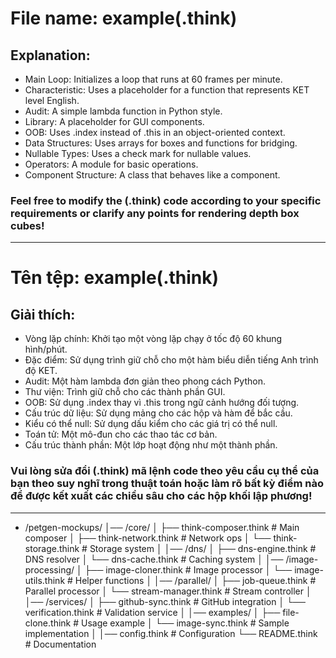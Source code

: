 
# File name: example(.think)
## Explanation:
- Main Loop: Initializes a loop that runs at 60 frames per minute.
- Characteristic: Uses a placeholder for a function that represents KET level English.
- Audit: A simple lambda function in Python style.
- Library: A placeholder for GUI components.
- OOB: Uses .index instead of .this in an object-oriented context.
- Data Structures: Uses arrays for boxes and functions for bridging.
- Nullable Types: Uses a check mark for nullable values.
- Operators: A module for basic operations.
- Component Structure: A class that behaves like a component.
### Feel free to modify the (.think) code according to your specific requirements or clarify any points for rendering depth box cubes!
___
# Tên tệp: example(.think)
## Giải thích:
- Vòng lặp chính: Khởi tạo một vòng lặp chạy ở tốc độ 60 khung hình/phút.
- Đặc điểm: Sử dụng trình giữ chỗ cho một hàm biểu diễn tiếng Anh trình độ KET.
- Audit: Một hàm lambda đơn giản theo phong cách Python.
- Thư viện: Trình giữ chỗ cho các thành phần GUI.
- OOB: Sử dụng .index thay vì .this trong ngữ cảnh hướng đối tượng.
- Cấu trúc dữ liệu: Sử dụng mảng cho các hộp và hàm để bắc cầu.
- Kiểu có thể null: Sử dụng dấu kiểm cho các giá trị có thể null.
- Toán tử: Một mô-đun cho các thao tác cơ bản.
- Cấu trúc thành phần: Một lớp hoạt động như một thành phần.
### Vui lòng sửa đổi (.think) mã lệnh code theo yêu cầu cụ thể của bạn theo suy nghĩ trong thuật toán hoặc làm rõ bất kỳ điểm nào để được kết xuất các chiều sâu cho các hộp khối lập phương!
___
- /petgen-mockups/
│── /core/
│   ├── think-composer.think       # Main composer
│   ├── think-network.think       # Network ops
│   └── think-storage.think       # Storage system
│
│── /dns/
│   ├── dns-engine.think          # DNS resolver
│   └── dns-cache.think          # Caching system
│
│── /image-processing/
│   ├── image-cloner.think        # Image processor
│   └── image-utils.think        # Helper functions
│
│── /parallel/
│   ├── job-queue.think          # Parallel processor
│   └── stream-manager.think     # Stream controller
│
│── /services/
│   ├── github-sync.think        # GitHub integration
│   └── verification.think       # Validation service
│
│── examples/
│   ├── file-clone.think         # Usage example
│   └── image-sync.think        # Sample implementation
│
│── config.think                 # Configuration
└── README.think                # Documentation
